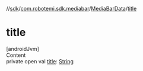 //[sdk](../../../index.md)/[com.robotemi.sdk.mediabar](../index.md)/[MediaBarData](index.md)/[title](title.md)



# title  
[androidJvm]  
Content  
private open val [title](title.md): [String](https://developer.android.com/reference/kotlin/java/lang/String.html)  




